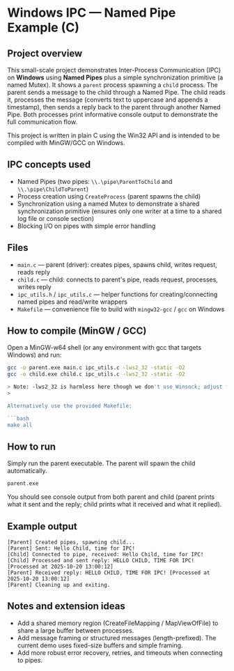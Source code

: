 # Windows IPC — Named Pipe Example (C)

## Project overview

This small-scale project demonstrates Inter-Process Communication (IPC) on **Windows** using **Named Pipes** plus a simple synchronization primitive (a named Mutex). It shows a `parent` process spawning a `child` process. The parent sends a message to the child through a Named Pipe. The child reads it, processes the message (converts text to uppercase and appends a timestamp), then sends a reply back to the parent through another Named Pipe. Both processes print informative console output to demonstrate the full communication flow.

This project is written in plain C using the Win32 API and is intended to be compiled with MinGW/GCC on Windows.

## IPC concepts used

- Named Pipes (two pipes: `\\.\pipe\ParentToChild` and `\\.\pipe\ChildToParent`)
- Process creation using `CreateProcess` (parent spawns the child)
- Synchronization using a named Mutex to demonstrate a shared synchronization primitive (ensures only one writer at a time to a shared log file or console section)
- Blocking I/O on pipes with simple error handling

## Files

- `main.c` — parent (driver): creates pipes, spawns child, writes request, reads reply
- `child.c` — child: connects to parent's pipe, reads request, processes, writes reply
- `ipc_utils.h` / `ipc_utils.c` — helper functions for creating/connecting named pipes and read/write wrappers
- `Makefile` — convenience file to build with `mingw32-gcc` / `gcc` on Windows

## How to compile (MinGW / GCC)

Open a MinGW-w64 shell (or any environment with gcc that targets Windows) and run:

```bash
gcc -o parent.exe main.c ipc_utils.c -lws2_32 -static -O2
gcc -o child.exe child.c ipc_utils.c -lws2_32 -static -O2

> Note: -lws2_32 is harmless here though we don't use Winsock; adjust flags to fit your toolchain. If you use Microsoft Visual C (cl.exe), open a Developer Command Prompt and compile accordingly.
> 

Alternatively use the provided Makefile:

```bash
make all

```

## How to run

Simply run the parent executable. The parent will spawn the child automatically.

```bash
parent.exe

```

You should see console output from both parent and child (parent prints what it sent and the reply; child prints what it received and what it replied).

## Example output

```
[Parent] Created pipes, spawning child...
[Parent] Sent: Hello Child, time for IPC!
[Child] Connected to pipe, received: Hello Child, time for IPC!
[Child] Processed and sent reply: HELLO CHILD, TIME FOR IPC! [Processed at 2025-10-20 13:00:12]
[Parent] Received reply: HELLO CHILD, TIME FOR IPC! [Processed at 2025-10-20 13:00:12]
[Parent] Cleaning up and exiting.

```

## Notes and extension ideas

- Add a shared memory region (CreateFileMapping / MapViewOfFile) to share a large buffer between processes.
- Add message framing or structured messages (length-prefixed). The current demo uses fixed-size buffers and simple framing.
- Add more robust error recovery, retries, and timeouts when connecting to pipes.